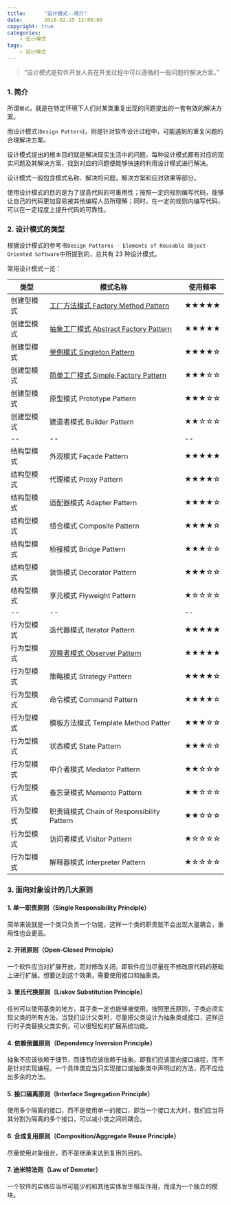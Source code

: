 ```yaml
---
title:      "设计模式--简介"
date:       2018-02-25 12:00:00
copyright: true
categories:
    - 设计模式
tags:
    - 设计模式
---
```



> “设计模式是软件开发人员在开发过程中可以遵循的一般问题的解决方案。”

### 1. 简介

所谓`模式`，就是在特定环境下人们对某类重复出现的问题提出的一套有效的解决方案。

而设计模式(`Design Pattern`)，则是针对软件设计过程中，可能遇到的重复问题的合理解决方案。

设计模式提出的根本目的就是解决现实生活中的问题，每种设计模式都有对应的现实问题及其解决方案，找到对应的问题便能够快速的利用设计模式进行解决。

设计模式一般包含模式名称、解决的问题，解决方案和应对效果等部分。

使用设计模式的目的是为了提高代码的可重用性；按照一定的规则编写代码，能够让自己的代码更加容易被其他编程人员所理解；同时，在一定的规则内编写代码，可以在一定程度上提升代码的可靠性。

<!-- more -->

### 2. 设计模式的类型

根据设计模式的参考书`Design Patterns - Elements of Reusable Object-Oriented Software`中所提到的，总共有 23 种设计模式。


常用设计模式一览：

|类型|模式名称|使用频率|
|--|--|--|
|创建型模式|[工厂方法模式 Factory Method Pattern](/2018/06/15/2018-06-15-design-pattern-factory-method/)|★★★★★|
|创建型模式|[抽象工厂模式 Abstract Factory Pattern](/2018/06/25/2018-06-25-design-pattern-abstract-factory/)|★★★★★|
|创建型模式|[单例模式 Singleton Pattern](/2016/03/28/2016-03-28-singleton-eight-type/)|★★★★☆|
|创建型模式|[简单工厂模式 Simple Factory Pattern](/2018/06/16/2018-06-16-design-pattern-factory-method/)|★★★☆☆|
|创建型模式|原型模式 Prototype Pattern|★★★☆☆|
|创建型模式|建造者模式 Builder Pattern|★★☆☆☆|
|--|--|--|
|结构型模式|外观模式 Façade Pattern|★★★★★|
|结构型模式|代理模式 Proxy Pattern|★★★★☆|
|结构型模式|适配器模式 Adapter Pattern|★★★★☆|
|结构型模式|组合模式 Composite Pattern|★★★★☆|
|结构型模式|桥接模式 Bridge Pattern|★★★☆☆|
|结构型模式|装饰模式 Decorator Pattern|★★★☆☆|
|结构型模式|享元模式 Flyweight Pattern|★☆☆☆☆|
|--|--|--|
|行为型模式|迭代器模式 Iterator Pattern|★★★★★|
|行为型模式|[观察者模式 Observer Pattern](/2018/06/26/2018-06-26-design-pattern-observer/)|★★★★★|
|行为型模式|策略模式 Strategy Pattern|★★★★☆|
|行为型模式|命令模式 Command Pattern|★★★★☆|
|行为型模式|模板方法模式 Template Method Patter|★★★☆☆|
|行为型模式|状态模式 State Pattern|★★★☆☆|
|行为型模式|中介者模式 Mediator Pattern|★★☆☆☆|
|行为型模式|备忘录模式 Memento Pattern|★★☆☆☆|
|行为型模式|职责链模式 Chain of Responsibility Pattern|★★☆☆☆|
|行为型模式|访问者模式 Visitor Pattern|★☆☆☆☆|
|行为型模式|解释器模式 Interpreter Pattern|★☆☆☆☆|

### 3. 面向对象设计的几大原则

#### 1. 单一职责原则（Single Responsibility Principle）

简单来说就是一个类只负责一个功能，这样一个类的职责就不会出现大量耦合，重用性也会更高。

#### 2. 开闭原则（Open-Closed Principle）

一个软件应当对扩展开放，而对修改关闭。即软件应当尽量在不修改原代码的基础上进行扩展。想要达到这个效果，需要使用接口和抽象类。

#### 3. 里氏代换原则（Liskov Substitution Principle）

任何可以使用基类的地方，其子类一定也能够被使用。按照里氏原则，子类必须实现父类的所有方法，当我们设计父类时，尽量把父类设计为抽象类或接口，这样运行时子类替换父类实例，可以很轻松的扩展系统功能。

#### 4. 依赖倒置原则（Dependency Inversion Principle）

抽象不应该依赖于细节，而细节应该依赖于抽象。即我们应该面向接口编程，而不是针对实现编程。一个具体类应当只实现接口或抽象类中声明过的方法，而不应给出多余的方法。

#### 5. 接口隔离原则（Interface Segregation Principle）

使用多个隔离的接口，而不是使用单一的接口，即当一个接口太大时，我们应当将其分割为隔离的多个接口，可以减小类之间的耦合。

#### 6. 合成复用原则（Composition/Aggregate Reuse Principle）

尽量使用对象组合，而不是继承来达到复用的目的。

#### 7. 迪米特法则（Law of Demeter）

一个软件的实体应当尽可能少的和其他实体发生相互作用，而成为一个独立的模块。

